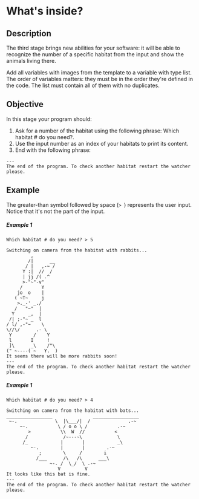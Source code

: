 
#  What's inside? 

## Description
The third stage brings new abilities for your software: it will be able to recognize the number of a specific habitat from the input and show the animals living there.

Add all variables with images from the template to a variable with type list. The order of variables matters: they must be in the order they're defined in the code. The list must contain all of them with no duplicates.
## Objective
In this stage your program should:

   1. Ask for a number of the habitat using the following phrase: Which habitat # do you need?.
   2. Use the input number as an index of your habitats to print its content.
   3. End with the following phrase:
```
---
The end of the program. To check another habitat restart the watcher please.
```
## Example
The greater-than symbol followed by space (```> ```) represents the user input. Notice that it's not the part of the input.
##### Example 1
```
Which habitat # do you need? > 5
 
Switching on camera from the habitat with rabbits...
         ,
        /|      __
       / |   ,-~ /
      Y :|  //  /
      | jj /( .^
      >-"~"-v"
     /       Y
    jo  o    |
   ( ~T~     j
    >._-' _./
   /   "~"  |
  Y     _,  |
 /| ;-"~ _  l
/ l/ ,-"~    \
\//\/      .- \
 Y        /    Y
 l       I     !
 ]\      _\    /"\
(" ~----( ~   Y.  )
It seems there will be more rabbits soon!
---
The end of the program. To check another habitat restart the watcher please.
```
##### Example 1
```
Which habitat # do you need? > 4
 
Switching on camera from the habitat with bats...
_________________               _________________
 ~-.              \  |\___/|  /              .-~
     ~-.           \ / o o \ /           .-~
        >           \\  W  //           <
       /             /~---~\             \
      /_            |       |            _\
         ~-.        |       |        .-~
            ;        \     /        i
           /___      /\   /\      ___\
                ~-. /  \_/  \ .-~
                   V         V
It looks like this bat is fine.
---
The end of the program. To check another habitat restart the watcher please.
```
